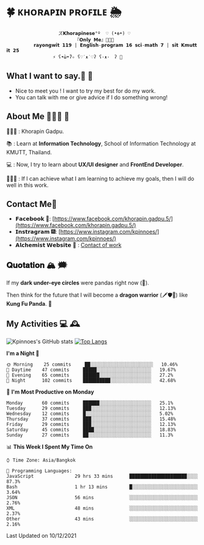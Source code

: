 # 🍀  ᴋʜᴏʀᴀᴘɪɴ ᴘʀᴏꜰɪʟᴇ  🌦 
                       ズ𝗞𝗵𝗼𝗿𝗮𝗽𝗶𝗻𝗲𝘀𝗲°º  ♡ (•ө•) ♡
                             『𝗢𝗻𝗹𝘆 𝗠𝗲』👩🏻‍💻
              𝗿𝗮𝘆𝗼𝗻𝗴𝘄𝗶𝘁 𝟭𝟭𝟵 | 𝗘𝗻𝗴𝗹𝗶𝘀𝗵-𝗽𝗿𝗼𝗴𝗿𝗮𝗺 𝟭𝟲 𝘀𝗰𝗶-𝗺𝗮𝘁𝗵 𝟳 | 𝘀𝗶𝘁 𝗞𝗺𝘂𝘁𝘁 𝗶𝘁 𝟮𝟱
                     ⚡️ ʕ•̀ω•́ʔ✧ ʕ♡˙ᴥ˙♡ʔ ʕ·ᴥ·　ʔ 💫

## What I want to say.💬 📧 

- Nice to meet you ! I want to try my best for do my work.  
- You can talk with me or give advice if I do something wrong! 

## About Me 🙋🏻‍♀️ 🌱
 👩🏻‍💼 : Khorapin Gadpu.
 
 📚 : Learn at **Information Technology**, School of Information Technology at KMUTT, Thailand. 

 💻 : Now, I try to learn about __UX/UI designer__ and __FrontEnd Developer__. 

 🏃🏻‍♀️ : If I can achieve what I am learning to achieve my goals, then I will do well in this work. 

## Contact Me📱

- 𝗙𝗮𝗰𝗲𝗯𝗼𝗼𝗸 🌌: [https://www.facebook.com/khorapin.gadpu.5/](https://www.facebook.com/khorapin.gadpu.5/)
- 𝗜𝗻𝘀𝘁𝗿𝗮𝗴𝗿𝗮𝗺 🎆: [https://www.instagram.com/kpinnoes/](https://www.instagram.com/kpinnoes/)
- 𝗔𝗹𝗰𝗵𝗲𝗺𝗶𝘀𝘁 𝗪𝗲𝗯𝘀𝗶𝘁𝗲 🌄 : [Contact of work](https://alchemist-softwarehouse.co/)

## 𝐐𝐮𝐨𝐭𝐚𝐭𝐢𝐨𝐧 🏔 🗯

If my __dark under-eye circles__ were pandas right now (🐼).

Then think for the future that I will become a __dragon warrior__ (🗡🛡🐲) like __Kung Fu Panda__. 🐉



## My Activities 💻 🕰
![Kpinnoes's GitHub stats](https://github-readme-stats.vercel.app/api?username=kpinnoes&show_icons=true&theme=solarized-light)
[![Top Langs](https://github-readme-stats.vercel.app/api/top-langs/?username=kpinnoes&layout=compact&langs_count=10&theme=solarized-light)](https://github.com/kpinnoes/github-readme-stats)


<!--START_SECTION:waka-->
**I'm a Night 🦉** 

```text
🌞 Morning    25 commits     ██░░░░░░░░░░░░░░░░░░░░░░░   10.46% 
🌆 Daytime    47 commits     █████░░░░░░░░░░░░░░░░░░░░   19.67% 
🌃 Evening    65 commits     ██████░░░░░░░░░░░░░░░░░░░   27.2% 
🌙 Night      102 commits    ██████████░░░░░░░░░░░░░░░   42.68%

```
📅 **I'm Most Productive on Monday** 

```text
Monday       60 commits     ██████░░░░░░░░░░░░░░░░░░░   25.1% 
Tuesday      29 commits     ███░░░░░░░░░░░░░░░░░░░░░░   12.13% 
Wednesday    12 commits     █░░░░░░░░░░░░░░░░░░░░░░░░   5.02% 
Thursday     37 commits     ███░░░░░░░░░░░░░░░░░░░░░░   15.48% 
Friday       29 commits     ███░░░░░░░░░░░░░░░░░░░░░░   12.13% 
Saturday     45 commits     ████░░░░░░░░░░░░░░░░░░░░░   18.83% 
Sunday       27 commits     ██░░░░░░░░░░░░░░░░░░░░░░░   11.3%

```


📊 **This Week I Spent My Time On** 

```text
⌚︎ Time Zone: Asia/Bangkok

💬 Programming Languages: 
JavaScript               29 hrs 33 mins      █████████████████████░░░░   87.3% 
Bash                     1 hr 13 mins        █░░░░░░░░░░░░░░░░░░░░░░░░   3.64% 
JSON                     56 mins             ░░░░░░░░░░░░░░░░░░░░░░░░░   2.76% 
XML                      48 mins             ░░░░░░░░░░░░░░░░░░░░░░░░░   2.37% 
Other                    43 mins             ░░░░░░░░░░░░░░░░░░░░░░░░░   2.16%

```


 Last Updated on 10/12/2021
<!--END_SECTION:waka-->
